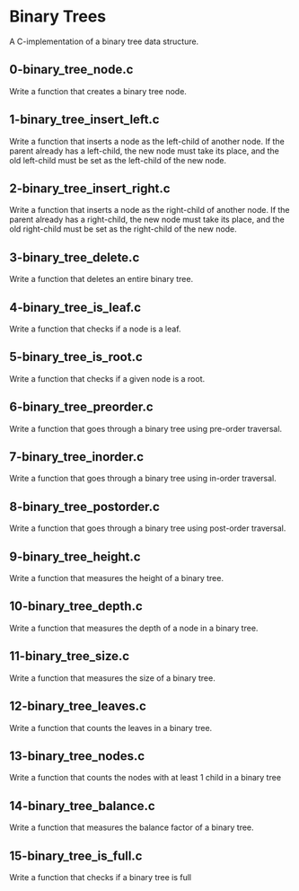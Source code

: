 # Binary Trees
A C-implementation of a binary tree data structure.

## 0-binary_tree_node.c
Write a function that creates a binary tree node.

## 1-binary_tree_insert_left.c
Write a function that inserts a node as the left-child of another node. If the parent already has a left-child, the new node must take its place, and the old left-child must be set as the left-child of the new node.

## 2-binary_tree_insert_right.c
Write a function that inserts a node as the right-child of another node. If the parent already has a right-child, the new node must take its place, and the old right-child must be set as the right-child of the new node.

## 3-binary_tree_delete.c
Write a function that deletes an entire binary tree.

## 4-binary_tree_is_leaf.c
Write a function that checks if a node is a leaf.

## 5-binary_tree_is_root.c
Write a function that checks if a given node is a root.

## 6-binary_tree_preorder.c
Write a function that goes through a binary tree using pre-order traversal.

## 7-binary_tree_inorder.c
Write a function that goes through a binary tree using in-order traversal.

## 8-binary_tree_postorder.c
Write a function that goes through a binary tree using post-order traversal.

## 9-binary_tree_height.c
Write a function that measures the height of a binary tree.

## 10-binary_tree_depth.c
Write a function that measures the depth of a node in a binary tree.

## 11-binary_tree_size.c
Write a function that measures the size of a binary tree.

## 12-binary_tree_leaves.c
Write a function that counts the leaves in a binary tree.

## 13-binary_tree_nodes.c
Write a function that counts the nodes with at least 1 child in a binary tree

## 14-binary_tree_balance.c
Write a function that measures the balance factor of a binary tree.

## 15-binary_tree_is_full.c
Write a function that checks if a binary tree is full
